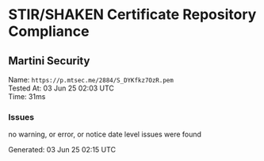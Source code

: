 # STIR/SHAKEN Certificate Repository Compliance

## Martini Security

Name: `https://p.mtsec.me/2884/S_DYKfkz7OzR.pem`\
Tested At: 03 Jun 25 02:03 UTC\
Time: 31ms

### Issues

no warning, or error, or notice date level issues were found

Generated: 03 Jun 25 02:15 UTC